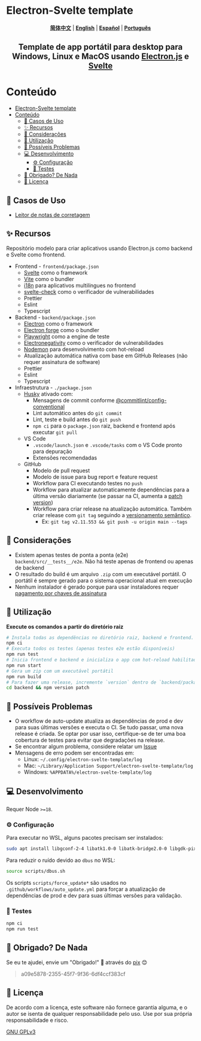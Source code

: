 # Electron-Svelte template

<p align="center">
  <a href="https://github.com/planetsLightningArrester/electron-svelte-template/blob/main/README.zh-cn.md"><b>简体中文</b></a> |
  <a href="https://github.com/planetsLightningArrester/electron-svelte-template/blob/main/README.en-us.md"><b>English</b></a> |
  <a href="https://github.com/planetsLightningArrester/electron-svelte-template/blob/main/README.es-mx.md"><b>Español</b></a> |
  <a href="https://github.com/planetsLightningArrester/electron-svelte-template/blob/main/README.md"><b>Português</b></a>
</p>

<h2 align="center">Template de app portátil para desktop para Windows, Linux e MacOS usando <a href="https://www.electronjs.org/"><b>Electron.js</b></a> e <a href="https://svelte.dev/"><b>Svelte</b></a></h2>

# Conteúdo

- [Electron-Svelte template](#electron-svelte-template)
- [Conteúdo](#conteúdo)
  - [💯 Casos de Uso](#-casos-de-uso)
  - [✨ Recursos](#-recursos)
  - [🚩 Considerações](#-considerações)
  - [🚀 Utilização](#-utilização)
  - [🐛 Possíveis Problemas](#-possíveis-problemas)
  - [💻 Desenvolvimento](#-desenvolvimento)
    - [⚙️ Configuração](#️-configuração)
    - [🧪 Testes](#-testes)
  - [🫡 Obrigado? De Nada](#-obrigado-de-nada)
  - [📜 Licença](#-licença)

## 💯 Casos de Uso
- [Leitor de notas de corretagem](https://github.com/planetsLightningArrester/leitor-de-notas-de-corretagem)

## ✨ Recursos

Repositório modelo para criar aplicativos usando Electron.js como backend e Svelte como frontend.

- Frontend - `frontend/package.json`
  - [Svelte](https://svelte.dev/) como o framework
  - [Vite](https://vitejs.dev/) como o bundler
  - [i18n](https://github.com/kaisermann/svelte-i18n) para aplicativos multilíngues no frontend
  - [svelte-check](https://www.npmjs.com/package/svelte-check) como o verificador de vulnerabilidades
  - Prettier
  - Eslint
  - Typescript
- Backend - `backend/package.json`
  - [Electron](https://www.electronjs.org/) como o framework
  - [Electron forge](https://www.electronforge.io/) como o bundler
  - [Playwright](https://playwright.dev/) como a engine de teste
  - [Electronegativity](https://github.com/doyensec/electronegativity) como o verificador de vulnerabilidades
  - [Nodemon](https://nodemon.io/) para desenvolvimento com hot-reload
  - Atualização automática nativa com base em GitHub Releases (não requer assinatura de software)
  - Prettier
  - Eslint
  - Typescript
- Infraestrutura - `./package.json`
  - [Husky](https://github.com/typicode/husky) ativado com:
    - Mensagens de commit conforme [@commitlint/config-conventional](https://github.com/conventional-changelog/commitlint/tree/master/%40commitlint/config-conventional)
    - Lint automático antes do `git commit`
    - Lint, teste e build antes do `git push`
    - `npm ci` para o `package.json` raiz, backend e frontend após executar `git pull`
  - VS Code
    - `.vscode/launch.json` e `.vscode/tasks` com o VS Code pronto para depuração
    - Extensões recomendadas
  - GitHub
    - Modelo de pull request
    - Modelo de issue para bug report e feature request
    - Workflow para CI executando testes no `push`
    - Workflow para atualizar automaticamente dependências para a última versão diariamente (se passar na CI, aumenta a [patch version](https://semver.org/))
    - Workflow para criar release na atualização automática. Também criar release com `git tag` seguindo a [versionamento semântico](https://semver.org/).
      - Ex: `git tag v2.11.553 && git push -u origin main --tags`

## 🚩 Considerações
- Existem apenas testes de ponta a ponta (e2e) `backend/src/__tests__/e2e`. Não há teste apenas de frontend ou apenas de backend
- O resultado do build é um arquivo `.zip` com um executável portátil. O portátil é sempre gerado para o sistema operacional atual em execução
- Nenhum instalador é gerado porque para usar instaladores requer [pagamento por chaves de assinatura](https://www.electronjs.org/docs/latest/tutorial/code-signing)

## 🚀 Utilização

**Execute os comandos a partir do diretório raiz**

```bash
# Instala todas as dependências no diretório raiz, backend e frontend. Também instala git hooks do husky
npm ci
# Executa todos os testes (apenas testes e2e estão disponíveis)
npm run test
# Inicia frontend e backend e inicializa o app com hot-reload habilitado
npm run start
# Gera um zip com um executável portátil
npm run build
# Para fazer uma release, incremente `version` dentro de `backend/package.json`. Os outros `package.json` não têm o campo `version`
cd backend && npm version patch
```

## 🐛 Possíveis Problemas

- O workflow de auto-update atualiza as dependências de prod e dev para suas últimas versões e executa o CI. Se tudo passar, uma nova release é criada. Se optar por usar isso, certifique-se de ter uma boa cobertura de testes para evitar que degradações na release.
- Se encontrar algum problema, considere relatar um [Issue](https://github.com/planetsLightningArrester/electron-svelte-template/issues)
- Mensagens de erro podem ser encontradas em:
  - Linux: `~/.config/electron-svelte-template/log`
  - Mac: `~/Library/Application Support/electron-svelte-template/log`
  - Windows: `%APPDATA%/electron-svelte-template/log`

## 💻 Desenvolvimento

Requer Node `>=18`.

### ⚙️ Configuração

Para executar no WSL, alguns pacotes precisam ser instalados:

```bash
sudo apt install libgconf-2-4 libatk1.0-0 libatk-bridge2.0-0 libgdk-pixbuf2.0-0 libgtk-3-0 libgbm-dev libnss3-dev libxss-dev libasound2 zip
```

Para reduzir o ruído devido ao `dbus` no WSL:

```bash
source scripts/dbus.sh
```

Os scripts `scripts/force_update*` são usados no `.github/workflows/auto_update.yml` para forçar a atualização de dependências de prod e dev para suas últimas versões para validação.

### 🧪 Testes

```bash
npm ci
npm run test
```

## 🫡 Obrigado? De Nada

Se eu te ajudei, envie um "Obrigado!" 👋 através do [pix](https://www.bcb.gov.br/en/financialstability/pix_en) 😊
> a09e5878-2355-45f7-9f36-6df4ccf383cf

## 📜 Licença

De acordo com a licença, este software não fornece garantia alguma, e o autor se isenta de qualquer responsabilidade pelo uso. Use por sua própria responsabilidade e risco.

[GNU GPLv3](https://choosealicense.com/licenses/gpl-3.0/)
